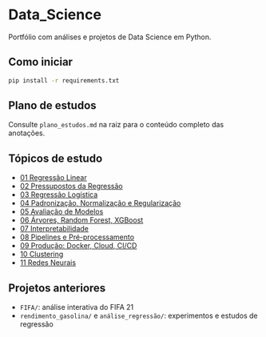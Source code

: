 # Data_Science
Portfólio com análises e projetos de Data Science em Python.

## Como iniciar
```bash
pip install -r requirements.txt
```

## Plano de estudos
Consulte `plano_estudos.md` na raiz para o conteúdo completo das anotações.

## Tópicos de estudo
- [01 Regressão Linear](topics/01-regressao-linear/README.md)
- [02 Pressupostos da Regressão](topics/02-pressupostos-regressao/README.md)
- [03 Regressão Logística](topics/03-regressao-logistica/README.md)
- [04 Padronização, Normalização e Regularização](topics/04-normalizacao-regularizacao/README.md)
- [05 Avaliação de Modelos](topics/05-avaliacao-modelos/README.md)
- [06 Árvores, Random Forest, XGBoost](topics/06-arvores-rf-xgb/README.md)
- [07 Interpretabilidade](topics/07-interpretabilidade/README.md)
- [08 Pipelines e Pré-processamento](topics/08-pipelines/README.md)
- [09 Produção: Docker, Cloud, CI/CD](topics/09-producao-ci/README.md)
- [10 Clustering](topics/10-clustering/README.md)
- [11 Redes Neurais](topics/11-redes-neurais/README.md)

## Projetos anteriores
- `FIFA/`: análise interativa do FIFA 21
- `rendimento_gasolina/` e `análise_regressão/`: experimentos e estudos de regressão
